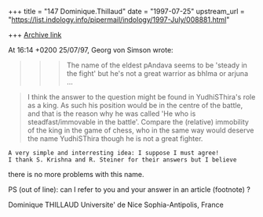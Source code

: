 +++
title = "147 Dominique.Thillaud"
date = "1997-07-25"
upstream_url = "https://list.indology.info/pipermail/indology/1997-July/008881.html"

+++
[Archive link](https://list.indology.info/pipermail/indology/1997-July/008881.html)

At 16:14 +0200 25/07/97, Georg von Simson wrote:
>>> The name of the eldest pAndava seems to be 'steady in the fight'
>>>but he's not a great warrior as bhIma or arjuna ...

>I think the answer to the question might be found in YudhiSThira's role as
>a king. As such his position would be in the centre of the battle, and that
>is the reason why he was called 'He who is steadfast/immovable in the
>battle'. Compare the (relative) immobility of the king in the game of
>chess, who in the same way would deserve the name YudhiSThira though he is
>not a great fighter.

	A very simple and interresting idea: I suppose I must agree!
	I thank S. Krishna and R. Steiner for their answers but I believe
there is no more problems with this name.

PS (out of line): can I refer to you and your answer in an article (footnote) ?

Dominique THILLAUD
Universite' de Nice Sophia-Antipolis, France







